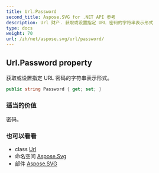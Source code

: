 ```yaml
---
title: Url.Password
second_title: Aspose.SVG for .NET API 参考
description: Url 财产. 获取或设置指定 URL 密码的字符串表示形式
type: docs
weight: 70
url: /zh/net/aspose.svg/url/password/
---
```

## Url.Password property

获取或设置指定 URL 密码的字符串表示形式。

```csharp
public string Password { get; set; }
```

### 适当的价值

密码。

### 也可以看看

* class [Url](../)
* 命名空间 [Aspose.Svg](../../url/)
* 部件 [Aspose.SVG](../../../)


